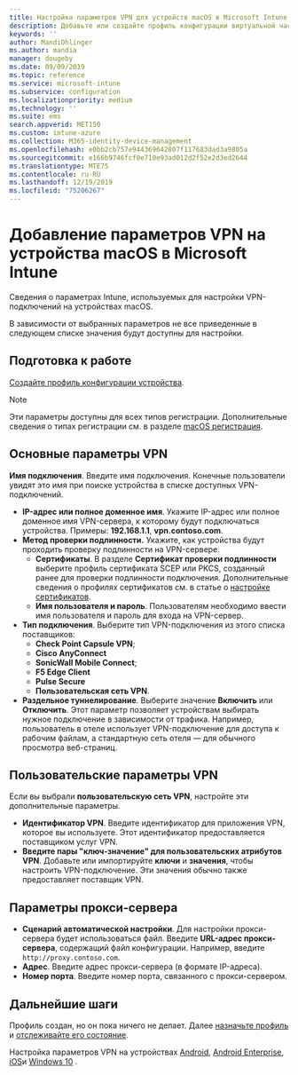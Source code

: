 ```yaml
---
title: Настройка параметров VPN для устройств macOS в Microsoft Intune в Azure | Документация Майкрософт
description: Добавьте или создайте профиль конфигурации виртуальной частной сети (VPN), включая сведения о подключении, разделите туннелирование, настраиваемые параметры VPN с идентификатором, парой "ключ — значение", параметрами прокси-сервера с помощью скрипта конфигурации, IP-адреса или полного доменного имени и порта TCP в Microsoft Intune на устройствах под macOS.
keywords: ''
author: MandiOhlinger
ms.author: mandia
manager: dougeby
ms.date: 09/09/2019
ms.topic: reference
ms.service: microsoft-intune
ms.subservice: configuration
ms.localizationpriority: medium
ms.technology: ''
ms.suite: ems
search.appverid: MET150
ms.custom: intune-azure
ms.collection: M365-identity-device-management
ms.openlocfilehash: e0bb2cb757e944369642807f117683dad3a9805a
ms.sourcegitcommit: e166b9746fcf0e710e93ad012d2f52e2d3ed2644
ms.translationtype: MTE75
ms.contentlocale: ru-RU
ms.lasthandoff: 12/19/2019
ms.locfileid: "75206267"
---
```

# <a name="add-vpn-settings-on-macos-devices-in-microsoft-intune"></a>Добавление параметров VPN на устройства macOS в Microsoft Intune



Сведения о параметрах Intune, используемых для настройки VPN-подключений на устройствах macOS.

В зависимости от выбранных параметров не все приведенные в следующем списке значения будут доступны для настройки.

## <a name="before-you-begin"></a>Подготовка к работе

[Создайте профиль конфигурации устройства](vpn-settings-configure.md).

> [!NOTE]
> Эти параметры доступны для всех типов регистрации. Дополнительные сведения о типах регистрации см. в разделе [macOS регистрация](../enrollment/macos-enroll.md).

## <a name="base-vpn-settings"></a>Основные параметры VPN

**Имя подключения**. Введите имя подключения. Конечные пользователи увидят это имя при поиске устройства в списке доступных VPN-подключений.
- **IP-адрес или полное доменное имя**. Укажите IP-адрес или полное доменное имя VPN-сервера, к которому будут подключаться устройства. Примеры: **192.168.1.1**, **vpn.contoso.com**.
- **Метод проверки подлинности.** Укажите, как устройства будут проходить проверку подлинности на VPN-сервере.
  - **Сертификаты**. В разделе **Сертификат проверки подлинности** выберите профиль сертификата SCEP или PKCS, созданный ранее для проверки подлинности подключения. Дополнительные сведения о профилях сертификатов см. в статье о [настройке сертификатов](../protect/certificates-configure.md).
  - **Имя пользователя и пароль**. Пользователям необходимо ввести имя пользователя и пароль для входа на VPN-сервер.
- **Тип подключения**. Выберите тип VPN-подключения из этого списка поставщиков:
  - **Check Point Capsule VPN**;
  - **Cisco AnyConnect**
  - **SonicWall Mobile Connect**;
  - **F5 Edge Client**
  - **Pulse Secure**
  - **Пользовательская сеть VPN**.
- **Раздельное туннелирование**. Выберите значение **Включить** или **Отключить**. Этот параметр позволяет устройствам выбирать нужное подключение в зависимости от трафика. Например, пользователь в отеле использует VPN-подключение для доступа к рабочим файлам, а стандартную сеть отеля — для обычного просмотра веб-страниц.

<!--- **Per-app VPN** - Select this option if you want to associate this VPN connection with an iOS or macOS app so that the connection will be opened when the app is run. You can associate the VPN profile with an app when you assign the software. For more information, see [How to assign and monitor apps](../apps/apps-deploy.md). --->

## <a name="custom-vpn-settings"></a>Пользовательские параметры VPN

Если вы выбрали **пользовательскую сеть VPN**, настройте эти дополнительные параметры.

- **Идентификатор VPN**. Введите идентификатор для приложения VPN, которое вы используете. Этот идентификатор предоставляется поставщиком услуг VPN.
- **Введите пары "ключ-значение" для пользовательских атрибутов VPN**. Добавьте или импортируйте **ключи** и **значения**, чтобы настроить VPN-подключение. Эти значения обычно также предоставляет поставщик VPN.

## <a name="proxy-settings"></a>Параметры прокси-сервера

- **Сценарий автоматической настройки**. Для настройки прокси-сервера будет использоваться файл. Введите **URL-адрес прокси-сервера**, содержащий файл конфигурации. Например, введите `http://proxy.contoso.com`.
- **Адрес**. Введите адрес прокси-сервера (в формате IP-адреса).
- **Номер порта**. Введите номер порта, связанного с прокси-сервером.

## <a name="next-steps"></a>Дальнейшие шаги

Профиль создан, но он пока ничего не делает. Далее [назначьте профиль](device-profile-assign.md) и [отслеживайте его состояние](device-profile-monitor.md).

Настройка параметров VPN на устройствах [Android](vpn-settings-android.md), [Android Enterprise](vpn-settings-android-enterprise.md), [iOS](vpn-settings-ios.md)и [Windows 10](vpn-settings-windows-10.md) .
